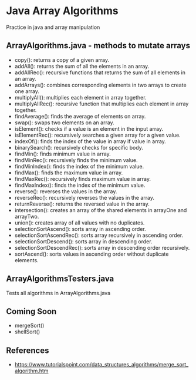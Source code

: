 # Java Array Algorithms
Practice in java and array manipulation

## ArrayAlgorithms.java - methods to mutate arrays
- copy(): returns a copy of a given array.
- addAll(): returns the sum of all the elements in an array.
- addAllRec(): recursive functions that returns the sum of all elements in an array.
- addArrays(): combines corresponding elements in two arrays to create one array.
- multiplyAll(): multiplies each element in array together.
- multiplyAllRec(): recursive function that multiplies each element in array together.
- findAverage(): finds the average of elements on array.
- swap(): swaps two elements on an array.
- isElement(): checks if a value is an element in the input array.
- isElementRec(): recursively searches a given array for a given value.
- indexOf(): finds the index of the value in array if value in array.
- binarySearch(): recursively checks for specific body.
- findMin(): finds minimum value in array.
- findMinRec(): recursively finds the minimum value.
- findMinIndex(): finds the index of the minimum value.
- findMax(): finds the maximum value in array.
- findMaxRec(): recursively finds maximum value in array.
- findMaxIndex(): finds the index of the minimum value.
- reverse(): reverses the values in the array.
- reverseRec(): recursively reverses the values in the array.
- returnReverse(): returns the reversed value in the array.
- intersection(): creates an array of the shared elements in arrayOne and arrayTwo.
- union(): creates array of all values with no duplicates.
- selectionSortAscend(): sorts array in ascending order.
- selectionSortAscendRec(): sorts array recursively in ascending order.
- selectionSortDescend(): sorts array in descending order.
- selectionSortDescendRec(): sorts array in descending order recursively.
- sortAscend(): sorts values in ascending order without duplicate elements.

## ArrayAlgorithmsTesters.java
Tests all algorithms in ArrayAlgorithms.java

## Coming Soon
- mergeSort()
- shellSort()

## References
- https://www.tutorialspoint.com/data_structures_algorithms/merge_sort_algorithm.htm

